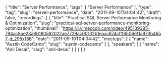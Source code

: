{
  "title": "Server Performance",
  "tags": [
    "Server Performance"
  ],
  "type": "tag",
  "slug": "server-performance",
  "date": "2011-09-10T04:04:42",
  "draft": false,
  "recordings": [
    {
      "title": "Practical SQL Server Performance Monitoring & Optimization",
      "slug": "practical-sql-server-performance-monitoring-optimization",
      "thumbnail": "https://i.vimeocdn.com/video/495139385-794ac8ae23a86180592022ae7729ac00132b1eaac874cfff6506e11a973b4657-d_295x166",
      "date": "2011-09-10T04:04:42",
      "meetups": [
        {
          "name": "Austin CodeCamp",
          "slug": "austin-codecamp"
        }
      ],
      "speakers": [
        {
          "name": "Anil Desai",
          "slug": "anil-desai"
        }
      ]
    }
  ]
}